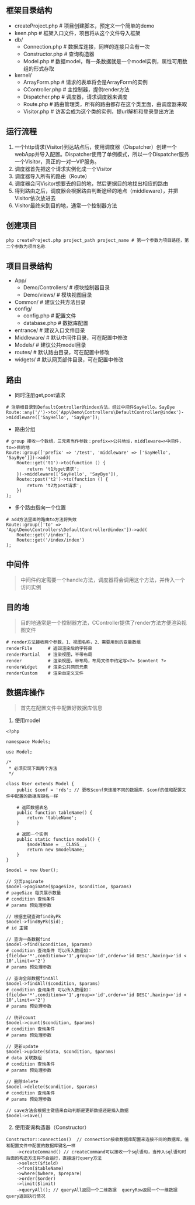 ## 框架目录结构
- createProject.php    # 项目创建脚本，预定义一个简单的demo
- keen.php             # 框架入口文件，项目将从这个文件导入框架
- db/
    - Connection.php   # 数据库连接，同样的连接只会有一次
    - Constructor.php  # 查询构造器
    - Model.php        # 数据model，每一条数据就是一个model实例，属性可用数组的形式存取
- kernel/
    - ArrayForm.php    # 请求的表单将会是ArrayForm的实例
    - CController.php  # 主控制器，提供render方法
    - Dispatcher.php   # 调度器，请求调度器来调度
    - Route.php        # 路由管理类，所有的路由都存在这个类里面，由调度器来取
    - Visitor.php      # 访客会成为这个类的实例，提url解析和登录登出方法


## 运行流程
1. 一个http请求(Visitor)到达站点后，使用调度器（Dispatcher）创建一个webApp并导入配置。Dispatcher使用了单例模式，所以一个Dispatcher服务一个Visitor，真正的一对一VIP服务。
2. 调度器首先把这个请求实例化成一个Visitor
3. 调度器导入所有的路由（Route）
4. 调度器会问Visitor想要去的目的地，然后更据目的地找出相应的路由
5. 得到路由之后，调度器会根据路由判断途经的地点（middleware），并把Visitor依次放进去
6. Visitor最终来到目的地，通常一个控制器方法


## 创建项目

```
php createProject.php project_path project_name # 第一个参数为项目路径，第二个参数为项目名称
```

## 项目目录结构
- App/
    - Demo/Controllers/   # 模块控制器目录
    - Demo/views/         # 模块视图目录
- Common/                 # 建议公共方法目录
- config/                 
    - config.php          # 配置文件
    - database.php        # 数据库配置
- entrance/               # 建议入口文件目录
- Middleware/             # 默认中间件目录，可在配置中修改
- Models/                 # 建议公共model目录
- routes/                 # 默认路由目录，可在配置中修改
- widgets/                # 默认网页部件目录，可在配置中修改


## 路由
- 同时注册get,post请求
```
# 注册根目录到DefaultController的index方法，经过中间件SayHello，SayBye
Route::any('/')->to('App\Demo\Controllers\DefaultController@index')->middleware(['SayHello', 'SayBye']);
```

- 路由分组
```
# group 接收一个数组，三元素当作参数：prefix=>公共地址，middleware=>中间件，to=>目的地
Route::group(['prefix' => '/test', 'middleware' => ['SayHello', 'SayBye']])->add(
    Route::get('t1')->to(function () {
        return 't1为get请求';
    })->middleware(['SayHello', 'SayBye']),
    Route::post('t2')->to(function () {
        return 't2为post请求';
    })
);
```

- 多个路由指向一个位置
```
# add方法里面的路由to方法将失效
Route::group(['to' => 'App\Demo\Controllers\DefaultController@index'])->add(
    Route::get('/index'),
    Route::get('/index/index')
);
```

## 中间件
> 中间件约定需要一个handle方法，调度器将会调用这个方法，并传入一个访问实例

## 目的地
> 目的地通常是一个控制器方法，CController提供了render方法方便渲染视图文件

```
# render方法接收两个参数，1、视图名称，2、需要用到的变量数组
renderFile      # 返回渲染后的字符串
renderPartial   # 渲染视图，不带布局
render          # 渲染视图，带布局，布局文件中约定写<?= $content ?>
renderWidget    # 渲染公共网页元素
renderCustom    # 渲染自定义文件
```

## 数据库操作
> 首先在配置文件中配置好数据库信息

1. 使用model

```
<?php

namespace Models;

use Model;

/*
 * 必须实现下面两个方法
 */

class User extends Model {
    public $conf = 'rds'; // 更改$conf来连接不同的数据库，$conf的值和配置文件中配置的数据库键名一样
    
    # 返回数据表名
    public function tableName() {
        return 'tableName';
    }
    
    # 返回一个实例
    public static function model() {
        $modelName = __CLASS__;
        return new $modelName;
    }
}

$model = new User();

// 分页paginate 
$model->paginate($pageSize, $condition, $params)
# pageSize 每页展示数量
# condition 查询条件
# params 预处理参数

// 根据主键查询findByPk 
$model->findByPk($id);
# id 主键

// 查询一条数据find
$model->find($condition, $params)
# condition 查询条件 可以传入数组如：{field=>'*',condition=>'1',group=>'id',order=>'id DESC',having=>'id < 10',limit=>'2'}
# params 预处理参数

// 查询全部数据findAll
$model->findAll($condition, $params)
# condition 查询条件 可以传入数组如：{field=>'*',condition=>'1',group=>'id',order=>'id DESC',having=>'id < 10',limit=>'2'}
# params 预处理参数

// 统计count
$model->count($condition, $params)
# condition 查询条件
# params 预处理参数

// 更新update
$model->update($data, $condition, $params)
# data 关联数组
# condition 查询条件
# params 预处理参数

// 删除delete
$model->delete($condition, $params)
# condition 查询条件
# params 预处理参数

// save方法会根据主键值来自动判断是更新数据还是插入数据
$model->save()
```

2. 使用查询构造器（Constructor）
```
Constructor::connection()  // connection接收数据库配置来连接不同的数据库，值和配置文件中配置的数据库键名一样
    ->createCommand() // createCommand可以接收一个sql语句，当传入sql语句时后面的构造方法将不会运行，直接运行query方法
    ->select($field)
    ->from($tableName)
    ->where($where, $prepare)
    ->order($order)
    ->limit($limit)
    ->queryAll(); // queryAll返回一个二维数据  queryRow返回一个一维数据 query返回执行情况
```